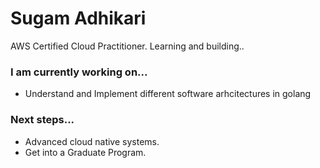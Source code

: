 # Sugam Adhikari

AWS Certified Cloud Practitioner. Learning and building..

### I am currently working on...
- Understand and Implement different software arhcitectures in golang

### Next steps...
- Advanced cloud native systems.
- Get into a Graduate Program.
